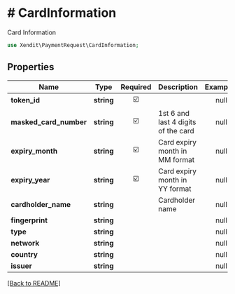 # # CardInformation
Card Information

```php
use Xendit\PaymentRequest\CardInformation;
```

## Properties

| Name | Type | Required | Description | Examples |
|------------|:-------------:|:-------------:|-------------|:-------------:|
| **token_id** | **string** | ☑️ |  | null |
| **masked_card_number** | **string** | ☑️ | 1st 6 and last 4 digits of the card | null |
| **expiry_month** | **string** | ☑️ | Card expiry month in MM format | null |
| **expiry_year** | **string** | ☑️ | Card expiry month in YY format | null |
| **cardholder_name** | **string** |  | Cardholder name | null |
| **fingerprint** | **string** |  |  | null |
| **type** | **string** |  |  | null |
| **network** | **string** |  |  | null |
| **country** | **string** |  |  | null |
| **issuer** | **string** |  |  | null |


[[Back to README]](../../README.md)
